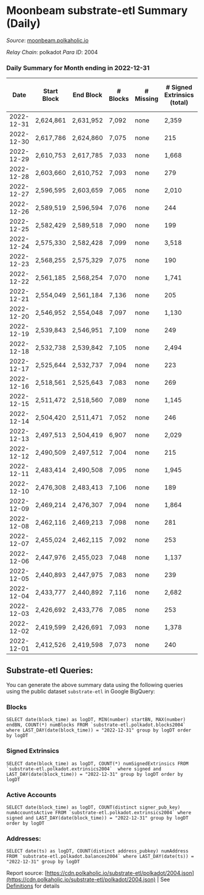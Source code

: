 # Moonbeam substrate-etl Summary (Daily)

_Source_: [moonbeam.polkaholic.io](https://moonbeam.polkaholic.io)

*Relay Chain*: polkadot
*Para ID*: 2004



### Daily Summary for Month ending in 2022-12-31


| Date | Start Block | End Block | # Blocks | # Missing | # Signed Extrinsics (total) | # Active Accounts | # Addresses with Balances | # Events | # Transfers | # XCM Transfers In | # XCM Transfers Out |
| ---- | ----------- | --------- | -------- | --------- | --------------------------- | ----------------- | ------------------------- | -------- | ----------- | ------------------ | ------------------- |
| 2022-12-31 | 2,624,861 | 2,631,952 | 7,092 | none  | 2,359 | 180 | 1,576,832 | 541,681 | 10,194 ($1,569,936.42) | 63 ($229,506.49) | 70 ($134,547.34) |
| 2022-12-30 | 2,617,786 | 2,624,860 | 7,075 | none  | 215 | 135 |  | 488,623 | 6,721 ($1,480,851.61) | 69 ($88,308.03) | 73 ($114,647.95) |
| 2022-12-29 | 2,610,753 | 2,617,785 | 7,033 | none  | 1,668 | 146 | 1,528,609 | 494,946 | 9,003 ($1,298,738.21) | 77 ($93,901.72) | 76 ($157,655.58) |
| 2022-12-28 | 2,603,660 | 2,610,752 | 7,093 | none  | 279 | 115 | 1,509,091 | 467,505 | 7,545 ($1,496,696.53) | 114 ($368,882.84) | 76 ($167,924.31) |
| 2022-12-27 | 2,596,595 | 2,603,659 | 7,065 | none  | 2,010 | 130 | 1,499,251 | 469,926 | 10,661 ($2,432,063.62) | 84 ($213,251.40) | 76 ($97,509.34) |
| 2022-12-26 | 2,589,519 | 2,596,594 | 7,076 | none  | 244 | 137 | 1,495,605 | 466,097 | 7,355 ($3,537,196.33) | 84 ($102,842.80) | 72 ($53,860.36) |
| 2022-12-25 | 2,582,429 | 2,589,518 | 7,090 | none  | 199 | 109 | 1,493,732 | 604,583 | 7,971 ($3,127,082.89) | 43 ($22,350.13) | 58 ($2,017,258.29) |
| 2022-12-24 | 2,575,330 | 2,582,428 | 7,099 | none  | 3,518 | 138 | 1,479,371 | 819,830 | 29,413 ($1,296,384.93) | 58 ($43,161.27) | 59 ($102,476.18) |
| 2022-12-23 | 2,568,255 | 2,575,329 | 7,075 | none  | 190 | 123 | 1,455,602 | 808,794 | 27,225 ($1,165,876.74) | 70 ($93,389.63) | 61 ($72,747.68) |
| 2022-12-22 | 2,561,185 | 2,568,254 | 7,070 | none  | 1,741 | 136 | 1,426,904 | 699,037 | 17,996 ($7,539,540.01) | 56 ($59,816.54) | 55 ($19,758.13) |
| 2022-12-21 | 2,554,049 | 2,561,184 | 7,136 | none  | 205 | 108 | 1,414,784 | 475,946 | 9,370 ($1,559,784.72) | 80 ($36,317.10) | 72 ($80,784.85) |
| 2022-12-20 | 2,546,952 | 2,554,048 | 7,097 | none  | 1,130 | 150 | 1,412,658 | 484,882 | 8,131 ($1,926,649.22) | 90 ($391,634.73) | 55 ($32,113.37) |
| 2022-12-19 | 2,539,843 | 2,546,951 | 7,109 | none  | 249 | 151 | 1,399,088 | 533,495 | 17,505 ($1,590,084.85) | 66 ($31,591.12) | 84 ($115,626.28) |
| 2022-12-18 | 2,532,738 | 2,539,842 | 7,105 | none  | 2,494 | 131 | 1,388,121 | 521,169 | 12,051 ($1,667,764.55) | 92 ($152,137.05) | 53 ($34,937.41) |
| 2022-12-17 | 2,525,644 | 2,532,737 | 7,094 | none  | 223 | 140 | 1,382,379 | 494,766 | 11,385 ($1,947,257.30) | 116 ($120,935.71) | 104 ($87,847.10) |
| 2022-12-16 | 2,518,561 | 2,525,643 | 7,083 | none  | 269 | 149 | 1,377,204 | 569,302 | 10,450 ($4,475,114.93) | 131 ($107,373.76) | 120 ($80,735.60) |
| 2022-12-15 | 2,511,472 | 2,518,560 | 7,089 | none  | 1,145 | 150 |  | 525,824 | 10,397 ($2,979,272.48) | 73 ($188,057.13) | 76 ($194,770.95) |
| 2022-12-14 | 2,504,420 | 2,511,471 | 7,052 | none  | 246 | 140 | 1,364,369 | 474,422 | 9,160 ($3,766,057.73) | 90 ($130,994.64) | 82 ($127,084.54) |
| 2022-12-13 | 2,497,513 | 2,504,419 | 6,907 | none  | 2,029 | 153 | 1,360,019 | 596,446 | 14,546 ($14,183,565.67) | 116 ($527,289.14) | 129 ($641,474.01) |
| 2022-12-12 | 2,490,509 | 2,497,512 | 7,004 | none  | 215 | 125 |  | 519,326 | 9,983 ($5,006,551.87) | 76 ($120,428.29) | 82 ($246,122.17) |
| 2022-12-11 | 2,483,414 | 2,490,508 | 7,095 | none  | 1,945 | 126 |  | 495,082 | 10,270 ($10,135,939.28) | 90 ($538,475.85) | 74 ($40,489.99) |
| 2022-12-10 | 2,476,308 | 2,483,413 | 7,106 | none  | 189 | 129 |  | 509,482 | 9,058 ($4,066,316.63) | 77 ($291,070.91) | 107 ($222,307.20) |
| 2022-12-09 | 2,469,214 | 2,476,307 | 7,094 | none  | 1,864 | 137 | 1,327,358 | 572,331 | 11,531 ($2,557,418.20) | 71 ($539,829.64) | 77 ($57,456.31) |
| 2022-12-08 | 2,462,116 | 2,469,213 | 7,098 | none  | 281 | 159 | 1,325,522 | 555,546 | 11,472 ($3,015,879.74) | 115 ($278,089.15) | 94 ($334,710.10) |
| 2022-12-07 | 2,455,024 | 2,462,115 | 7,092 | none  | 253 | 136 |  | 567,527 | 13,079 ($5,109,530.45) | 121 ($431,068.53) | 99 ($36,860.19) |
| 2022-12-06 | 2,447,976 | 2,455,023 | 7,048 | none  | 1,137 | 126 | 1,313,828 | 578,572 | 13,570 ($8,756,635.95) | 137 ($197,643.93) | 122 ($92,512.68) |
| 2022-12-05 | 2,440,893 | 2,447,975 | 7,083 | none  | 239 | 120 | 1,308,269 | 574,769 | 11,772 ($10,828,848.97) | 128 ($235,061.11) | 131 ($263,232.36) |
| 2022-12-04 | 2,433,777 | 2,440,892 | 7,116 | none  | 2,682 | 137 |  | 505,015 | 12,525 ($4,771,444.53) | 74 ($515,747.42) | 108 ($315,187.54) |
| 2022-12-03 | 2,426,692 | 2,433,776 | 7,085 | none  | 253 | 158 | 1,304,360 | 595,530 | 14,860 ($9,690,023.43) | 105 ($272,574.52) | 98 ($176,560.65) |
| 2022-12-02 | 2,419,599 | 2,426,691 | 7,093 | none  | 1,378 | 168 |  | 661,204 | 17,950 ($11,152,054.34) | 199 ($309,719.89) | 183 ($517,561.49) |
| 2022-12-01 | 2,412,526 | 2,419,598 | 7,073 | none  | 240 | 127 | 1,292,080 | 514,849 | 10,385 ($3,803,001.82) | 109 ($135,183.10) | 97 ($197,432.28) |

## Substrate-etl Queries:
You can generate the above summary data using the following queries using the public dataset `substrate-etl` in Google BigQuery:


### Blocks
```
SELECT date(block_time) as logDT, MIN(number) startBN, MAX(number) endBN, COUNT(*) numBlocks FROM `substrate-etl.polkadot.blocks2004`  where LAST_DAY(date(block_time)) = "2022-12-31" group by logDT order by logDT
```


### Signed Extrinsics
```
SELECT date(block_time) as logDT, COUNT(*) numSignedExtrinsics FROM `substrate-etl.polkadot.extrinsics2004`  where signed and LAST_DAY(date(block_time)) = "2022-12-31" group by logDT order by logDT
```


### Active Accounts
```
SELECT date(block_time) as logDT, COUNT(distinct signer_pub_key) numAccountsActive FROM `substrate-etl.polkadot.extrinsics2004` where signed and LAST_DAY(date(block_time)) = "2022-12-31" group by logDT order by logDT
```


### Addresses:
```
SELECT date(ts) as logDT, COUNT(distinct address_pubkey) numAddress FROM `substrate-etl.polkadot.balances2004` where LAST_DAY(date(ts)) = "2022-12-31" group by logDT
```



Report source: [https://cdn.polkaholic.io/substrate-etl/polkadot/2004.json](https://cdn.polkaholic.io/substrate-etl/polkadot/2004.json) | See [Definitions](/DEFINITIONS.md) for details
